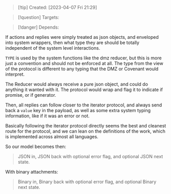 
>[!tip] Created: [2023-04-07 Fri 21:29]

>[!question] Targets: 

>[!danger] Depends: 

If actions and replies were simply treated as json objects, and enveloped into system wrappers, then what type they are should be totally independent of the system level interactions.

`TYPE` is used by the system functions like the dmz reducer, but this is more just a convention and should not be enforced at all.  The type from the view of the protocol is different to any typing that the DMZ or Covenant would interpret.

The Reducer would always receive a pure json object, and could do anything it wanted with it.  The protocol would wrap and flag it to indicate if promise, or if generator.

Then, all replies can follow closer to the iterator protocol, and always send back a `value` key in the payload, as well as some extra system typing information, like if it was an error or not.

Basically following the iterator protocol directly seems the best and cleanest route for the protocol, and we can lean on the definitions of the work, which is implemented across almost all languages.

So our model becomes then:

> JSON in, JSON back with optional error flag, and optional JSON next state.

With binary attachments:

> Binary in, Binary back with optional error flag, and optional Binary next state.
